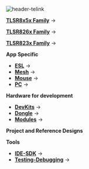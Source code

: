 

![header-telink]({{site.baseurl}}/big-header.jpg)

[**TLSR8x5x Family**](https://telinkgithub.github.io/TLSR8x5x-Family/ "TLSR8x5x") →

[**TLSR826x Family**](https://telinkgithub.github.io/TLSR826x-Family/ "TLSR826x") →

[**TLSR823x Family**](https://telinkgithub.github.io/TLSR823x-Family/ "TLSR823x") →

**App Specific**
- [**ESL**](https://telinkgithub.github.io/App-Specific/ "ESL") →
- [**Mesh**](https://telinkgithub.github.io/App-Specific/ "Mesh") →
- [**Mouse**](https://telinkgithub.github.io/App-Specific/ "Mouse") →
- [**PC**](https://telinkgithub.github.io/App-Specific/ "PC") →

**Hardware for development**
- [**DevKits**](https://telinkgithub.github.io/App-Specific/ "ESL") →
- [**Dongle**](https://telinkgithub.github.io/App-Specific/ "Mesh") →
- [**Modules**](https://telinkgithub.github.io/App-Specific/ "Mouse") →

**Project and Reference Designs**

**Tools**
- [**IDE-SDK**](https://telinkgithub.github.io/App-Specific/ "ESL") →
- [**Testing-Debugging**](https://telinkgithub.github.io/App-Specific/ "Mesh") →
